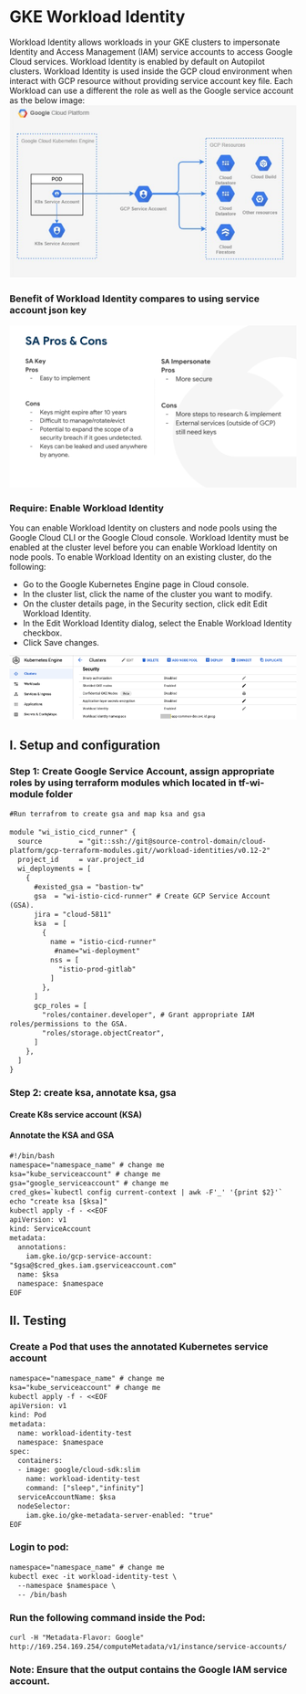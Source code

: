 # GKE Workload Identity

Workload Identity allows workloads in your GKE clusters to impersonate Identity and Access Management (IAM) service accounts to access Google Cloud services. Workload Identity is enabled by default on Autopilot clusters. Workload Identity is used inside the GCP cloud environment when interact with GCP resource without providing service account key file. Each Workload can use a different the role as well as the Google service account as the below image:
![Alt text](https://github.com/anhbuicsa/gcp-terraform/blob/master/gke-workload-identity/images/workload-identity.png?raw=true "Title")

### Benefit of Workload Identity compares to using service account json key
![Alt text](https://github.com/anhbuicsa/gcp-terraform/blob/master/gke-workload-identity/images/benefit-wi.png?raw=true "Title")
### Require: Enable Workload Identity
You can enable Workload Identity on clusters and node pools using the Google Cloud CLI or the Google Cloud console. Workload Identity must be enabled at the cluster level before you can enable Workload Identity on node pools.
To enable Workload Identity on an existing cluster, do the following:
  - Go to the Google Kubernetes Engine page in Cloud console.
  - In the cluster list, click the name of the cluster you want to modify.
  - On the cluster details page, in the Security section, click edit Edit Workload Identity.
  - In the Edit Workload Identity dialog, select the Enable Workload Identity checkbox.
  - Click Save changes.

![Alt text](https://github.com/anhbuicsa/gcp-terraform/blob/master/gke-workload-identity/images/enable-wi.png?raw=true "Title")

## I. Setup and configuration
### Step 1: Create Google Service Account, assign appropriate roles by using terraform modules which located in tf-wi-module folder
```
#Run terrafrom to create gsa and map ksa and gsa

module "wi_istio_cicd_runner" {
  source         = "git::ssh://git@source-control-domain/cloud-platform/gcp-terraform-modules.git//workload-identities/v0.12-2"
  project_id     = var.project_id
  wi_deployments = [
    {
      #existed_gsa = "bastion-tw"
      gsa  = "wi-istio-cicd-runner" # Create GCP Service Account (GSA).
      jira = "cloud-5811"
      ksa  = [
        {
          name = "istio-cicd-runner"
           #name="wi-deployment"
          nss = [
            "istio-prod-gitlab"
          ]
        },
      ]
      gcp_roles = [
        "roles/container.developer", # Grant appropriate IAM roles/permissions to the GSA.
        "roles/storage.objectCreator",
      ]
    },
  ]
}
```

### Step 2: create ksa, annotate ksa, gsa
#### Create K8s service account (KSA)
#### Annotate the KSA and GSA

```
#!/bin/bash
namespace="namespace_name" # change me
ksa="kube_serviceaccount" # change me
gsa="google_serviceaccount" # change me
cred_gkes=`kubectl config current-context | awk -F'_' '{print $2}'`
echo "create ksa [$ksa]"
kubectl apply -f - <<EOF
apiVersion: v1
kind: ServiceAccount
metadata:
  annotations:
    iam.gke.io/gcp-service-account: "$gsa@$cred_gkes.iam.gserviceaccount.com"
  name: $ksa
  namespace: $namespace
EOF

```
## II. Testing
### Create a Pod that uses the annotated Kubernetes service account 
```
namespace="namespace_name" # change me
ksa="kube_serviceaccount" # change me
kubectl apply -f - <<EOF
apiVersion: v1
kind: Pod
metadata:
  name: workload-identity-test
  namespace: $namespace
spec:
  containers:
  - image: google/cloud-sdk:slim
    name: workload-identity-test
    command: ["sleep","infinity"]
  serviceAccountName: $ksa
  nodeSelector:
    iam.gke.io/gke-metadata-server-enabled: "true"
EOF
```
### Login to pod: 
```
namespace="namespace_name" # change me
kubectl exec -it workload-identity-test \
  --namespace $namespace \
  -- /bin/bash
```
### Run the following command inside the Pod:
```
curl -H "Metadata-Flavor: Google" http://169.254.169.254/computeMetadata/v1/instance/service-accounts/
```
### Note: Ensure that the output contains the Google IAM service account.